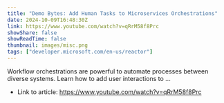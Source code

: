 ```yaml
---
title: "Demo Bytes: Add Human Tasks to Microservices Orchestrations"
date: 2024-10-09T16:48:30Z
link: https://www.youtube.com/watch?v=qRrM58f8Prc
showShare: false
showReadTime: false
thumbnail: images/misc.png
tags: ["developer.microsoft.com/en-us/reactor"]
---
```

Workflow orchestrations are powerful to automate processes between diverse systems. Learn how to add user interactions to ...

- Link to article: https://www.youtube.com/watch?v=qRrM58f8Prc